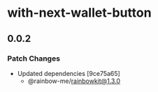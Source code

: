 # with-next-wallet-button

## 0.0.2

### Patch Changes

- Updated dependencies [9ce75a65]
  - @rainbow-me/rainbowkit@1.3.0
